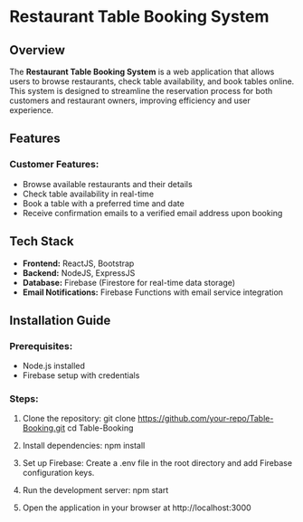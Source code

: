 # Restaurant Table Booking System

## Overview
The **Restaurant Table Booking System** is a web application that allows users to browse restaurants, check table availability, and book tables online. This system is designed to streamline the reservation process for both customers and restaurant owners, improving efficiency and user experience.

## Features
### Customer Features:
- Browse available restaurants and their details
- Check table availability in real-time
- Book a table with a preferred time and date
- Receive confirmation emails to a verified email address upon booking

## Tech Stack
- **Frontend:** ReactJS, Bootstrap
- **Backend:** NodeJS, ExpressJS
- **Database:** Firebase (Firestore for real-time data storage)
- **Email Notifications:** Firebase Functions with email service integration


## Installation Guide
### Prerequisites:
- Node.js installed
- Firebase setup with credentials

### Steps:
1. Clone the repository:
   git clone https://github.com/your-repo/Table-Booking.git
   cd Table-Booking
   
2. Install dependencies:
   npm install
   
3. Set up Firebase:
   Create a .env file in the root directory and add Firebase configuration keys.

4. Run the development server:
   npm start
   
5. Open the application in your browser at http://localhost:3000
   
